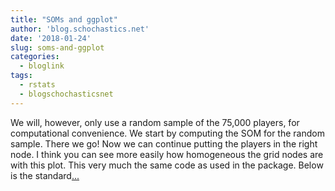 ```yaml
---
title: "SOMs and ggplot"
author: 'blog.schochastics.net'
date: '2018-01-24'
slug: soms-and-ggplot
categories:
  - bloglink
tags:
  - rstats
  - blogschochasticsnet
---
```


We will, however, only use a random sample of the 75,000 players, for computational convenience. We start by computing the SOM for the random sample. There we go! Now we can continue putting the players in the right node. I think you can see more easily how homogeneous the grid nodes are with this plot. This very much the same code as used in the package. Below is the standard[... <i class="fas fa-external-link-alt"></i>](http://blog.schochastics.net/post/soms-and-ggplot/)

